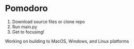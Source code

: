 # Pomodoro

1. Download source files or clone repo
2. Run main.py
3. Get to focusing!

Working on building to MacOS, Windows, and Linux platforms
